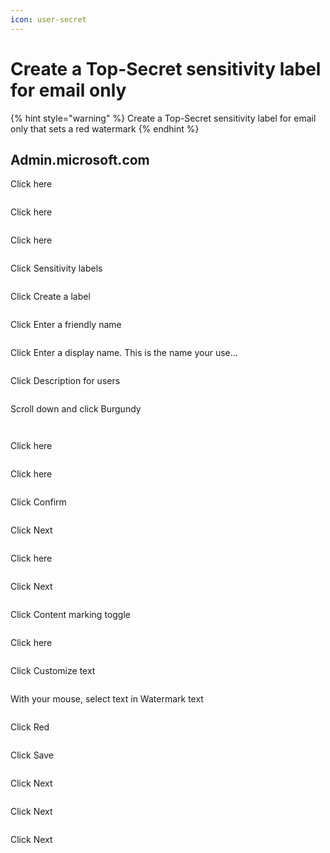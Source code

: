 ```yaml
---
icon: user-secret
---
```


# Create a Top-Secret sensitivity label for email only

{% hint style="warning" %}
Create a Top-Secret sensitivity label for email only that sets a red watermark
{% endhint %}

## Admin.microsoft.com

Click here

<figure><img src="../../.gitbook/assets/image (25).png" alt=""><figcaption></figcaption></figure>

Click here

<figure><img src="../../.gitbook/assets/image (26).png" alt=""><figcaption></figcaption></figure>

Click here

<figure><img src="../../.gitbook/assets/image (27).png" alt=""><figcaption></figcaption></figure>

Click Sensitivity labels

<figure><img src="../../.gitbook/assets/image (28).png" alt=""><figcaption></figcaption></figure>

Click Create a label

<figure><img src="../../.gitbook/assets/image (29).png" alt=""><figcaption></figcaption></figure>

Click Enter a friendly name

<figure><img src="../../.gitbook/assets/image (30).png" alt=""><figcaption></figcaption></figure>

Click Enter a display name. This is the name your use...

<figure><img src="../../.gitbook/assets/image (31).png" alt=""><figcaption></figcaption></figure>

Click Description for users

<figure><img src="../../.gitbook/assets/image (32).png" alt=""><figcaption></figcaption></figure>



Scroll down and click Burgundy

<figure><img src="../../.gitbook/assets/image (33).png" alt=""><figcaption></figcaption></figure>

<figure><img src="../../.gitbook/assets/image (34).png" alt=""><figcaption></figcaption></figure>

Click here

<figure><img src="../../.gitbook/assets/image (35).png" alt=""><figcaption></figcaption></figure>

Click here

<figure><img src="../../.gitbook/assets/image (36).png" alt=""><figcaption></figcaption></figure>

Click Confirm

<figure><img src="../../.gitbook/assets/image (37).png" alt=""><figcaption></figcaption></figure>

Click Next

<figure><img src="../../.gitbook/assets/image (38).png" alt=""><figcaption></figcaption></figure>

Click here

<figure><img src="../../.gitbook/assets/image (39).png" alt=""><figcaption></figcaption></figure>

Click Next

<figure><img src="../../.gitbook/assets/image (40).png" alt=""><figcaption></figcaption></figure>

Click Content marking toggle

<figure><img src="../../.gitbook/assets/image (41).png" alt=""><figcaption></figcaption></figure>

Click here

<figure><img src="../../.gitbook/assets/image (42).png" alt=""><figcaption></figcaption></figure>

Click Customize text

<figure><img src="../../.gitbook/assets/image (43).png" alt=""><figcaption></figcaption></figure>

With your mouse, select text in Watermark text

<figure><img src="../../.gitbook/assets/image (44).png" alt=""><figcaption></figcaption></figure>

Click Red

<figure><img src="../../.gitbook/assets/image (45).png" alt=""><figcaption></figcaption></figure>

Click Save

<figure><img src="../../.gitbook/assets/image (46).png" alt=""><figcaption></figcaption></figure>

Click Next

<figure><img src="../../.gitbook/assets/image (47).png" alt=""><figcaption></figcaption></figure>

Click Next

<figure><img src="../../.gitbook/assets/image (48).png" alt=""><figcaption></figcaption></figure>

Click Next

<figure><img src="../../.gitbook/assets/image (49).png" alt=""><figcaption></figcaption></figure>
